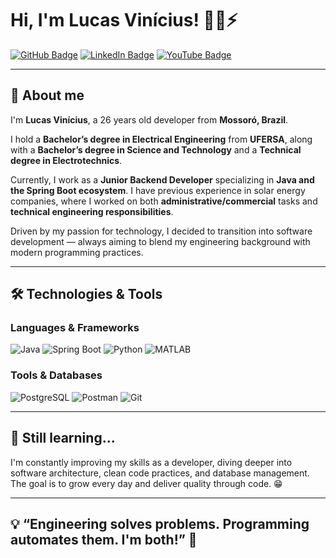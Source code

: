 # Hi, I'm Lucas Vinícius! 👨‍💻⚡

[![GitHub Badge](https://img.shields.io/badge/GitHub-100000?style=for-the-badge&logo=github&logoColor=white&link=https://github.com/lucasvinasl)](https://github.com/lucasvinasl)
[![LinkedIn Badge](https://img.shields.io/badge/LinkedIn-0077B5?style=for-the-badge&logo=linkedin&logoColor=white&link=https://www.linkedin.com/in/lucas-vinicius-ctec/)](https://www.linkedin.com/in/lucas-vinicius-ctec/)
[![YouTube Badge](https://img.shields.io/badge/YouTube-FF0000?style=for-the-badge&logo=youtube&logoColor=white&link=https://www.youtube.com/@LAGOM-Engenharia)](https://www.youtube.com/@LAGOM-Engenharia)

---

## 👋 About me

I'm **Lucas Vinícius**, a 26 years old developer from **Mossoró, Brazil**.

I hold a **Bachelor’s degree in Electrical Engineering** from **UFERSA**, along with a **Bachelor’s degree in Science and Technology** and a **Technical degree in Electrotechnics**.

Currently, I work as a **Junior Backend Developer** specializing in **Java and the Spring Boot ecosystem**. I have previous experience in solar energy companies, where I worked on both **administrative/commercial** tasks and **technical engineering responsibilities**.

Driven by my passion for technology, I decided to transition into software development — always aiming to blend my engineering background with modern programming practices.

---

## 🛠️ Technologies & Tools

### Languages & Frameworks

![Java](https://img.shields.io/badge/Java-ED8800?style=for-the-badge&logo=java&logoColor=white)
![Spring Boot](https://img.shields.io/badge/Spring_Boot-6DB33F?style=for-the-badge&logo=spring-boot&logoColor=white)
![Python](https://img.shields.io/badge/Python-3776AB?style=for-the-badge&logo=python&logoColor=white)
![MATLAB](https://img.shields.io/badge/MatLab-%230db7ed.svg?style=for-the-badge&logo=mathworks&logoColor=white)

### Tools & Databases

![PostgreSQL](https://img.shields.io/badge/PostgreSQL-336791?style=for-the-badge&logo=postgresql&logoColor=white)
![Postman](https://img.shields.io/badge/Postman-FF6C37?style=for-the-badge&logo=postman&logoColor=white)
![Git](https://img.shields.io/badge/Git-F05032?style=for-the-badge&logo=git&logoColor=white)

---

## 🚀 Still learning...

I'm constantly improving my skills as a developer, diving deeper into software architecture, clean code practices, and database management. The goal is to grow every day and deliver quality through code. 😁

---

## 💡 “Engineering solves problems. Programming automates them. I'm both!” 🚀
